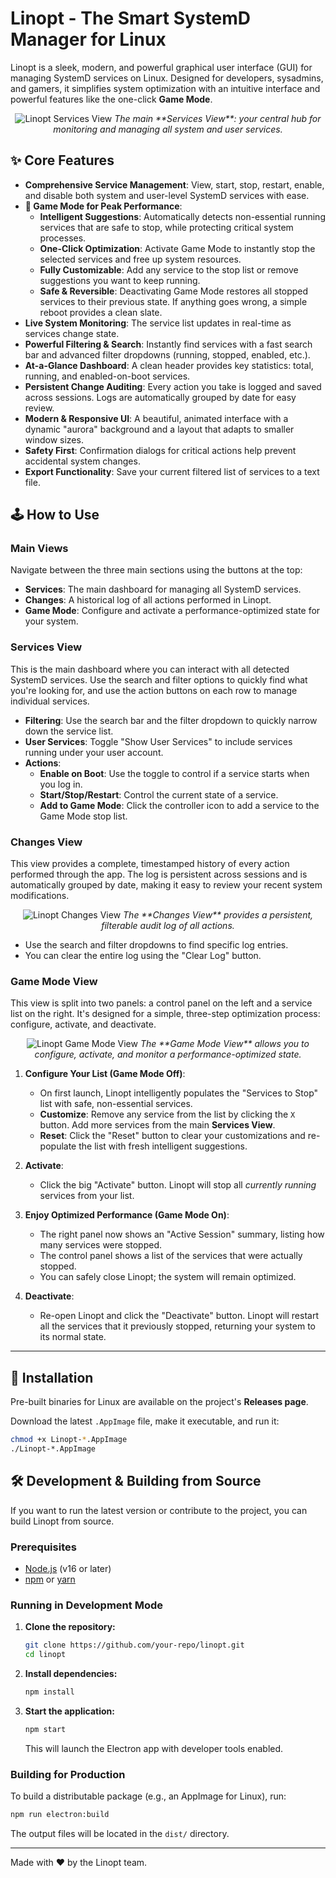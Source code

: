 # Linopt - The Smart SystemD Manager for Linux

Linopt is a sleek, modern, and powerful graphical user interface (GUI) for managing SystemD services on Linux. Designed for developers, sysadmins, and gamers, it simplifies system optimization with an intuitive interface and powerful features like the one-click **Game Mode**.

<p align="center">
  <img src="https://i.imgur.com/ijYVXrv.jpeg" alt="Linopt Services View">
  <em>The main **Services View**: your central hub for monitoring and managing all system and user services.</em>
</p>

## ✨ Core Features

- **Comprehensive Service Management**: View, start, stop, restart, enable, and disable both system and user-level SystemD services with ease.
- **🚀 Game Mode for Peak Performance**:
    - **Intelligent Suggestions**: Automatically detects non-essential running services that are safe to stop, while protecting critical system processes.
    - **One-Click Optimization**: Activate Game Mode to instantly stop the selected services and free up system resources.
    - **Fully Customizable**: Add any service to the stop list or remove suggestions you want to keep running.
    - **Safe & Reversible**: Deactivating Game Mode restores all stopped services to their previous state. If anything goes wrong, a simple reboot provides a clean slate.
- **Live System Monitoring**: The service list updates in real-time as services change state.
- **Powerful Filtering & Search**: Instantly find services with a fast search bar and advanced filter dropdowns (running, stopped, enabled, etc.).
- **At-a-Glance Dashboard**: A clean header provides key statistics: total, running, and enabled-on-boot services.
- **Persistent Change Auditing**: Every action you take is logged and saved across sessions. Logs are automatically grouped by date for easy review.
- **Modern & Responsive UI**: A beautiful, animated interface with a dynamic "aurora" background and a layout that adapts to smaller window sizes.
- **Safety First**: Confirmation dialogs for critical actions help prevent accidental system changes.
- **Export Functionality**: Save your current filtered list of services to a text file.

## 🕹️ How to Use

### Main Views
Navigate between the three main sections using the buttons at the top:
- **Services**: The main dashboard for managing all SystemD services.
- **Changes**: A historical log of all actions performed in Linopt.
- **Game Mode**: Configure and activate a performance-optimized state for your system.

### Services View
This is the main dashboard where you can interact with all detected SystemD services. Use the search and filter options to quickly find what you're looking for, and use the action buttons on each row to manage individual services.

- **Filtering**: Use the search bar and the filter dropdown to quickly narrow down the service list.
- **User Services**: Toggle "Show User Services" to include services running under your user account.
- **Actions**:
    - **Enable on Boot**: Use the toggle to control if a service starts when you log in.
    - **Start/Stop/Restart**: Control the current state of a service.
    - **Add to Game Mode**: Click the controller icon to add a service to the Game Mode stop list.

### Changes View
This view provides a complete, timestamped history of every action performed through the app. The log is persistent across sessions and is automatically grouped by date, making it easy to review your recent system modifications.

<p align="center">
  <img src="https://i.imgur.com/sq4x7Z9.jpeg" alt="Linopt Changes View">
  <em>The **Changes View** provides a persistent, filterable audit log of all actions.</em>
</p>

- Use the search and filter dropdowns to find specific log entries.
- You can clear the entire log using the "Clear Log" button.

### Game Mode View
This view is split into two panels: a control panel on the left and a service list on the right. It's designed for a simple, three-step optimization process: configure, activate, and deactivate.

<p align="center">
  <img src="https://i.imgur.com/GL0wPVP.jpeg" alt="Linopt Game Mode View">
  <em>The **Game Mode View** allows you to configure, activate, and monitor a performance-optimized state.</em>
</p>

1.  **Configure Your List (Game Mode Off)**:
    - On first launch, Linopt intelligently populates the "Services to Stop" list with safe, non-essential services.
    - **Customize**: Remove any service from the list by clicking the `X` button. Add more services from the main **Services View**.
    - **Reset**: Click the "Reset" button to clear your customizations and re-populate the list with fresh intelligent suggestions.

2.  **Activate**:
    - Click the big "Activate" button. Linopt will stop all *currently running* services from your list.

3.  **Enjoy Optimized Performance (Game Mode On)**:
    - The right panel now shows an "Active Session" summary, listing how many services were stopped.
    - The control panel shows a list of the services that were actually stopped.
    - You can safely close Linopt; the system will remain optimized.

4.  **Deactivate**:
    - Re-open Linopt and click the "Deactivate" button. Linopt will restart all the services that it previously stopped, returning your system to its normal state.

---

## 🚀 Installation

Pre-built binaries for Linux are available on the project's **Releases page**.

Download the latest `.AppImage` file, make it executable, and run it:

```bash
chmod +x Linopt-*.AppImage
./Linopt-*.AppImage
```

## 🛠️ Development & Building from Source

If you want to run the latest version or contribute to the project, you can build Linopt from source.

### Prerequisites

- [Node.js](https://nodejs.org/) (v16 or later)
- [npm](https://www.npmjs.com/) or [yarn](https://yarnpkg.com/)

### Running in Development Mode

1.  **Clone the repository:**
    ```bash
    git clone https://github.com/your-repo/linopt.git
    cd linopt
    ```

2.  **Install dependencies:**
    ```bash
    npm install
    ```

3.  **Start the application:**
    ```bash
    npm start
    ```
    This will launch the Electron app with developer tools enabled.

### Building for Production

To build a distributable package (e.g., an AppImage for Linux), run:

```bash
npm run electron:build
```
The output files will be located in the `dist/` directory.

---

Made with ❤️ by the Linopt team.